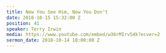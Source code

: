 ```yaml
---
title: Now You See Him, Now You Don't
date: 2018-10-15 15:32:00 Z
position: 41
speaker: Terry Irwin
media: https://www.youtube.com/embed/w36rMIrv54k?ecver=2
sermon_date: 2018-10-14 10:00:00 Z
---
```


